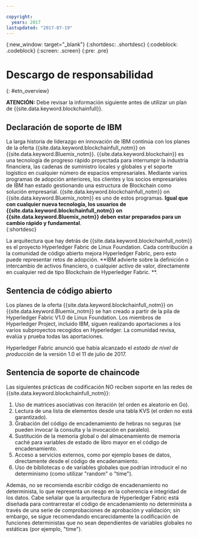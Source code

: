 ```yaml
---

copyright:
  years: 2017
lastupdated: "2017-07-19"
---
```


{:new_window: target="_blank"}
{:shortdesc: .shortdesc}
{:codeblock: .codeblock}
{:screen: .screen}
{:pre: .pre}


# Descargo de responsabilidad
{: #etn_overview}

**ATENCIÓN:** Debe revisar la información siguiente antes de utilizar un plan de {{site.data.keyword.blockchainfull}}.

## Declaración de soporte de IBM

La larga historia de liderazgo en innovación de IBM continúa con los planes de la oferta {{site.data.keyword.blockchainfull_notm}} on {{site.data.keyword.Bluemix_notm}}. {{site.data.keyword.blockchain}} es una tecnología de progreso rápido proyectada para interrumpir la industria financiera, las cadenas de suministro locales y globales y el soporte logístico en cualquier número de espacios empresariales. Mediante varios programas de adopción anteriores, los clientes y los socios empresariales de IBM han estado gestionando una estructura de Blockchain como solución empresarial. {{site.data.keyword.blockchainfull_notm}} on {{site.data.keyword.Bluemix_notm}} es uno de estos programas. **Igual que con cualquier nueva tecnología, los usuarios de {{site.data.keyword.blockchainfull_notm}} on {{site.data.keyword.Bluemix_notm}} deben estar preparados para un cambio rápido y fundamental**.  
{:shortdesc}

La arquitectura que hay detrás de {{site.data.keyword.blockchainfull_notm}} es el proyecto Hyperledger Fabric de Linux Foundation. Cada contribución a la comunidad de código abierto mejora Hyperledger Fabric, pero esto puede representar retos de adopción. **IBM advierte sobre la definición o intercambio de activos financiero, o cualquier activo de valor, directamente en cualquier red de tipo Blockchain de Hyperledger Fabric. **.  

## Sentencia de código abierto

Los planes de la oferta {{site.data.keyword.blockchainfull_notm}} on {{site.data.keyword.Bluemix_notm}} se han creado a partir de la pila de Hyperledger Fabric V1.0 de Linux Foundation. Los miembros de Hyperledger Project, incluido IBM, siguen realizando aportaciones a los varios subproyectos recogidos en Hyperledger.
La comunidad revisa, evalúa y prueba todas las aportaciones.  

Hyperledger Fabric anunció que había alcanzado el *estado de nivel de producción* de la versión 1.0 el 11 de julio de 2017. 

## Sentencia de soporte de chaincode

Las siguientes prácticas de codificación NO reciben soporte en las redes de {{site.data.keyword.blockchainfull_notm}}:

1. Uso de matrices asociativas con iteración (el orden es aleatorio en Go).
2. Lectura de una lista de elementos desde una tabla KVS (el orden no está garantizado).
3. Grabación del código de encadenamiento de hebras no seguras (se pueden invocar la consulta y la invocación en paralelo).
4. Sustitución de la memoria global o del almacenamiento de memoria caché para variables de estado de libro mayor en el código de encadenamiento.
5. Acceso a servicios externos, como por ejemplo bases de datos, directamente desde el código de encadenamiento.
6. Uso de bibliotecas o de variables globales que podrían introducir el no determinismo (como utilizar "random" o "time").  

Además, no se recomienda escribir código de encadenamiento no determinista, lo que representa un riesgo en la coherencia e integridad de los datos. Cabe señalar que la arquitectura de Hyperledger Fabric está diseñada para contrarrestar el código de encadenamiento no determinista a través de una serie de comprobaciones de aprobación y validación; sin embargo, se sigue recomendando encarecidamente la codificación de funciones deterministas que no sean dependientes de variables globales no estáticas (por ejemplo, "time").  
